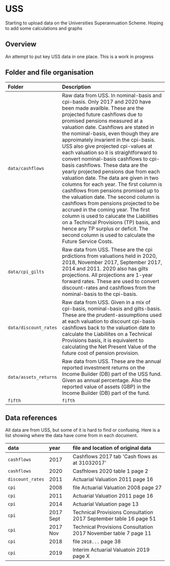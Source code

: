 # USS
Starting to upload data on the Universities Superannuation Scheme. Hoping to add some calculations and graphs

## Overview

An attempt to put key USS data in one place. This is a work in progress


## Folder and file organisation

| Folder | Description  |
|:--|:--|
| `data/cashflows`|Raw data from USS. In nominal-basis and cpi-basis. Only 2017 and 2020 have been made availble. These are the projected future cashflows due to promised pensions measured at a valuation date. Cashflows are stated in the nominal-basis, even though they are approimately invarient in the cpi-basis. USS also give projected cpi-values at each valuation so it is straightforward to convert nominal-basis cashflows to cpi-basis cashflows. These data are the yearly projected pensions due from each valuation date. The data are given in two columns for each year. The first column is cashflows from pensions promised up to the valuation date. The second column is cashflows from pensions projected to be accrued in the coming year. The first column is used to calucate the Liabilities on a Technical Provisions (TP) basis, and hence any TP surplus or deficit. The second column is used to calculate the Future Service Costs. |   
| `data/cpi_gilts`|  Raw data from USS. These are the cpi prdictions from valuations held in 2020, 2018, November 2017, September 2017, 2014 and 2011. 2020 also has gilts projections. All projections are 1-year forward rates. These are used to convert discount-rates and cashflows from the nominal-basis to the cpi-basis.  |
| `data/discount_rates` | Raw data from USS. Given in a mix of cpi-basis, nominal-basis and gilts-basis. These are the prudent-assumptions used at each valuation to discount cpi-basis cashflows back to the valuation date to calculate the Liabiliites on a Technical Provisions basis, it is equivalent to calculating the Net Present Value of the future cost of pension provision.|  
| `data/assets_returns` | Raw data from USS. These are the annual reported investment returns on the Income Builder (DB) part of the USS fund. Given as annual percentage. Also the reported value of assets (GBP) in the Income Builder (DB) part of the fund.|  
| `fifth` |`fifth` | fifth blah|

## Data references

All data are from USS, but some of it is hard to find or confusing. Here is a list showing where the data have come from in each document. 

| data | year | file and location of original data |
|:--|:--|:--|
| `cashflows` |2017 | Cashflows 2017 tab 'Cash flows as at 31032017' |
| `cashflows` |2020 | Casfhlows 2020 table 1 page 2 |
| `discount_rates` |2011 | Actuarial Valuation 2011 page 16|
| `cpi` |2008 | file Actuarial Valuation 2008 page 27 |
| `cpi` |2011 | Actuarial Valuation 2011 page 16 |
| `cpi` |2014 | Actuarial Valuation page 13 |
| `cpi` |2017 Sept | Technical Provisions Consultation 2017 September table 16 page 51|
| `cpi` |2017 Nov | Technical Provisions Consultation 2017 November table 7 page 11|
| `cpi` |2018| file `2018...` page 38 |
| `cpi` | 2019 | Interim Actuarial Valuatoin 2019 page X |




